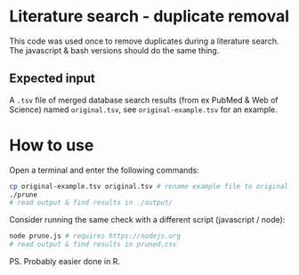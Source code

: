 # Literature search - duplicate removal
This code was used once to remove duplicates during a literature search.
The javascript & bash versions should do the same thing.

## Expected input
A `.tsv` file of merged database search results (from ex PubMed & Web of Science) named `original.tsv`, see `original-example.tsv` for an example.

# How to use
Open a terminal and enter the following commands:
```sh
cp original-example.tsv original.tsv # rename example file to original.tsv
./prune
# read output & find results in ./output/
```

Consider running the same check with a different script (javascript / node):
```sh
node prune.js # requires https://nodejs.org
# read output & find results in pruned.csv
```

PS. Probably easier done in R.
